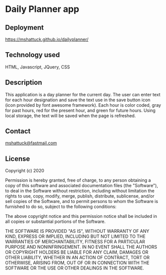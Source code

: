 # Daily Planner app

## Deployment 

https://mshattuck.github.io/dailyplanner/

## Technology used

HTML, Javascript, JQuery, CSS

## Description

This application is a day planner for the current day. The user can enter text for each hour designation and save the text use in the save button icon (icon provided by font awesome framework). Each hour is color coded, gray for past hours, red for the present hour, and green for future hours. Using local storage, the text will be saved when the page is refreshed.

## Contact

mshattuck@fastmail.com

## License

Copyright (c) 2020

Permission is hereby granted, free of charge, to any person obtaining a copy
of this software and associated documentation files (the "Software"), to deal
in the Software without restriction, including without limitation the rights
to use, copy, modify, merge, publish, distribute, sublicense, and/or sell
copies of the Software, and to permit persons to whom the Software is
furnished to do so, subject to the following conditions:

The above copyright notice and this permission notice shall be included in all
copies or substantial portions of the Software.

THE SOFTWARE IS PROVIDED "AS IS", WITHOUT WARRANTY OF ANY KIND, EXPRESS OR
IMPLIED, INCLUDING BUT NOT LIMITED TO THE WARRANTIES OF MERCHANTABILITY,
FITNESS FOR A PARTICULAR PURPOSE AND NONINFRINGEMENT. IN NO EVENT SHALL THE
AUTHORS OR COPYRIGHT HOLDERS BE LIABLE FOR ANY CLAIM, DAMAGES OR OTHER
LIABILITY, WHETHER IN AN ACTION OF CONTRACT, TORT OR OTHERWISE, ARISING FROM,
OUT OF OR IN CONNECTION WITH THE SOFTWARE OR THE USE OR OTHER DEALINGS IN THE
SOFTWARE.
